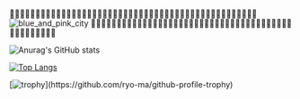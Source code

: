 🦩👾🦩👾🦩👾🦩👾🦩👾🦩👾🦩👾🦩👾🦩👾🦩👾🦩👾🦩👾🦩👾🦩👾🦩👾🦩👾🦩👾🦩👾🦩👾🦩👾🦩👾🦩👾🦩👾🦩👾
![blue_and_pink_city](https://user-images.githubusercontent.com/38372239/228125789-c801164b-b86b-4329-af41-4bc9c7480a5f.png)
🦩👾🦩👾🦩👾🦩👾🦩👾🦩👾🦩👾🦩👾🦩👾🦩👾🦩👾🦩👾🦩👾🦩👾🦩👾🦩👾🦩👾🦩👾🦩👾🦩👾🦩👾🦩👾🦩👾🦩👾



![Anurag's GitHub stats](https://github-readme-stats.vercel.app/api?username=nabe-kurage&show_icons=true&theme=radical)


[![Top Langs](https://github-readme-stats.vercel.app/api/top-langs/?username=nabe-kurage&layout=compact)](https://github.com/anuraghazra/github-readme-stats&theme=radical)

[![trophy](https://github-profile-trophy.vercel.app/?username=nabe-kurage&theme=discord&rank=-C,-?)](https://github.com/ryo-ma/github-profile-trophy)



<!--
**nabe-kurage/nabe-kurage** is a ✨ _special_ ✨ repository because its `README.md` (this file) appears on your GitHub profile.

Here are some ideas to get you started:

- 🔭 I’m currently working on ...
- 🌱 I’m currently learning ...
- 👯 I’m looking to collaborate on ...
- 🤔 I’m looking for help with ...
- 💬 Ask me about ...
- 📫 How to reach me: ...
- 😄 Pronouns: ...
- ⚡ Fun fact: ...
-->
